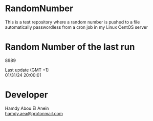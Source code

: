 # RandomNumber    
This is a test repository where a random number is pushed to a file automatically passwordless from a cron job in my Linux CentOS server    
# Random Number of the last run   
8989
      
Last update (GMT +1)    
01/31/24 20:00:01
# Developer    
Hamdy Abou El Anein   
hamdy.aea@protonmail.com
